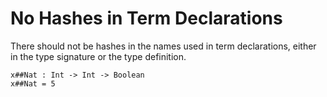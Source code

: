 # No Hashes in Term Declarations

There should not be hashes in the names used in term declarations, either in the type signature or the type definition.

```unison:hide:all:error
x##Nat : Int -> Int -> Boolean
x##Nat = 5
```